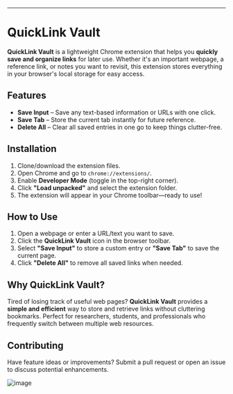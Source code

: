 ---
# QuickLink Vault  

**QuickLink Vault** is a lightweight Chrome extension that helps you **quickly save and organize links** for later use. Whether it's an important webpage, a reference link, or notes you want to revisit, this extension stores everything in your browser's local storage for easy access.  

## Features  

- **Save Input** – Save any text-based information or URLs with one click.  
- **Save Tab** – Store the current tab instantly for future reference.  
- **Delete All** – Clear all saved entries in one go to keep things clutter-free.  

## Installation 

1. Clone/download the extension files.  
2. Open Chrome and go to `chrome://extensions/`.  
3. Enable **Developer Mode** (toggle in the top-right corner).  
4. Click **"Load unpacked"** and select the extension folder.  
5. The extension will appear in your Chrome toolbar—ready to use!
   
## How to Use  
1. Open a webpage or enter a URL/text you want to save.  
2. Click the **QuickLink Vault** icon in the browser toolbar.  
3. Select **"Save Input"** to store a custom entry or **"Save Tab"** to save the current page.  
4. Click **"Delete All"** to remove all saved links when needed.  

## Why QuickLink Vault?  

Tired of losing track of useful web pages? **QuickLink Vault** provides a **simple and efficient** way to store and retrieve links without cluttering bookmarks. Perfect for researchers, students, and professionals who frequently switch between multiple web resources.  

## Contributing  

Have feature ideas or improvements? Submit a pull request or open an issue to discuss potential enhancements.  


![image](https://github.com/user-attachments/assets/ceb8353a-0879-4b05-a8cb-545a53fa4bac)

